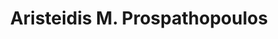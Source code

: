 ---
title: "Aristeidis M. Prospathopoulos"
collection: students
permalink: /students/s6-prospathopoulos-2000
thesis: "Three-dimensional acoustic scattering from axisymmetric obstacles or inclusions in oceanic wave guides"
institute: "NTUA, Greece"
year: "2000"
type: "phd" # or diploma
current-position: "Associate Researcher, <i>Hellenic Center for Marine Research</i>, Greece"
---